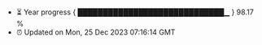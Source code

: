 - ⏳ Year progress { █████████████████████████████▁ } 98.17 %
- ⏰ Updated on Mon, 25 Dec 2023 07:16:14 GMT

